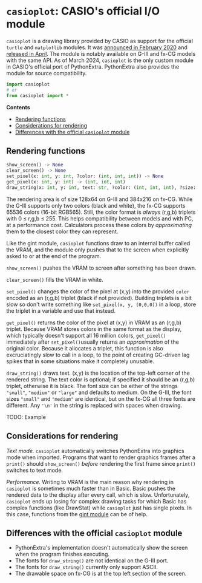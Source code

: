 # `casioplot`: CASIO's official I/O module

`casioplot` is a drawing library provided by CASIO as support for the official `turtle` and `matplotlib` modules. It was [announced in February 2020](https://www.planet-casio.com/Fr/forums/topic16154-1-modules-graphiques-python-en-avril-matplotlib-et-turtle.html) and [released in April](https://www.planet-casio.com/Fr/forums/topic16243-1-rendu-graphique-en-python-partie-1-decouverte-de-matplotlib-et-turtle.html). The module is notably available on G-III and fx-CG models with the same API. As of March 2024, `casioplot` is the only custom module in CASIO's official port of PythonExtra. PythonExtra also provides the module for source compatibility.

```py
import casioplot
# or
from casioplot import *
```

**Contents**
- [Rendering functions](#rendering-functions)
- [Considerations for rendering](#considerations-for-rendering)
- [Differences with the official `casioplot` module](#differences-with-the-official-casioplot-module)

## Rendering functions

```py
show_screen() -> None
clear_screen() -> None
set_pixel(x: int, y: int, ?color: (int, int, int)) -> None
get_pixel(x: int, y: int) -> (int, int, int)
draw_string(x: int, y: int, text: str, ?color: (int, int, int), ?size: str) -> None
```

The rendering area is of size 128x64 on G-III and 384x216 on fx-CG. While the G-III supports only two colors (black and white), the fx-CG supports 65536 colors (16-bit RGB565). Still, the color format is _always_ (r,g,b) triplets with 0 ≤ r,g,b ≤ 255. This helps compatibility between models and with PC, at a performance cost. Calculators process these colors by _approximating_ them to the closest color they can represent.

Like the gint module, `casioplot` functions draw to an internal buffer called the VRAM, and the module only pushes that to the screen when explicitly asked to or at the end of the program.

`show_screen()` pushes the VRAM to screen after something has been drawn.

`clear_screen()` fills the VRAM in white.

`set_pixel()` changes the color of the pixel at (x,y) into the provided `color` encoded as an (r,g,b) triplet (black if not provided). Building triplets is a bit slow so don't write something like `set_pixel(x, y, (0,0,0))` in a loop, store the triplet in a variable and use that instead.

`get_pixel()` returns the color of the pixel at (x,y) in VRAM as an (r,g,b) triplet. Because VRAM stores colors in the same format as the display, which typically doesn't support all 16 million colors, `get_pixel()` immediately after `set_pixel()`usually returns an _approximation_ of the original color. Because it allocates a triplet, this function is also excruciatingly slow to call in a loop, to the point of creating GC-driven lag spikes that in some situations make it completely unusable.

`draw_string()` draws text. (x,y) is the location of the top-left corner of the rendered string. The text color is optional; if specified it should be an (r,g,b) triplet, otherwise it is black. The font size can be either of the strings `"small"`, `"medium"` or `"large"` and defaults to medium. On the G-III, the font sizes `"small"` and `"medium"` are identical, but on the fx-CG all three fonts are different. Any `'\n'` in the string is replaced with spaces when drawing.

TODO: Example

## Considerations for rendering

_Text mode._ `casioplot` automatically switches PythonExtra into graphics mode when imported. Programs that want to render graphics frames after a `print()` should `show_screen()` _before_ rendering the first frame since `print()` switches to text mode.

_Performance._ Writing to VRAM is the main reason why rendering in `casioplot` is sometimes much faster than in Basic. Basic pushes the rendered data to the display after every call, which is slow. Unfortunately, `casioplot` ends up losing for complex drawing tasks for which Basic has complex functions (like DrawStat) while `casioplot` just has single pixels. In this case, functions from the [gint module](modgint-en.md) can be of help.

## Differences with the official `casioplot` module

- PythonExtra's implementation doesn't automatically show the screen when the program finishes executing.
- The fonts for `draw_string()` are not identical on the G-III port.
- The fonts for `draw_string()` currently only support ASCII.
- The drawable space on fx-CG is at the top left section of the screen.

